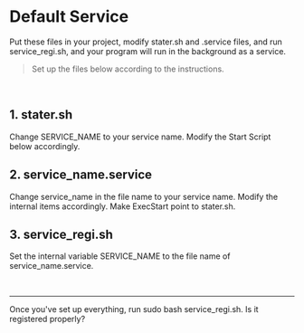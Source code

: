 # Default Service
Put these files in your project, modify stater.sh and .service files, and run service_regi.sh, and your program will run in the background as a service.
> Set up the files below according to the instructions.

<br>

## 1. stater.sh
Change SERVICE_NAME to your service name. Modify the Start Script below accordingly.

## 2. service_name.service
Change service_name in the file name to your service name. Modify the internal items accordingly. Make ExecStart point to stater.sh.

## 3. service_regi.sh
Set the internal variable SERVICE_NAME to the file name of service_name.service.

<br>
<hr>
Once you've set up everything, run sudo bash service_regi.sh. Is it registered properly?